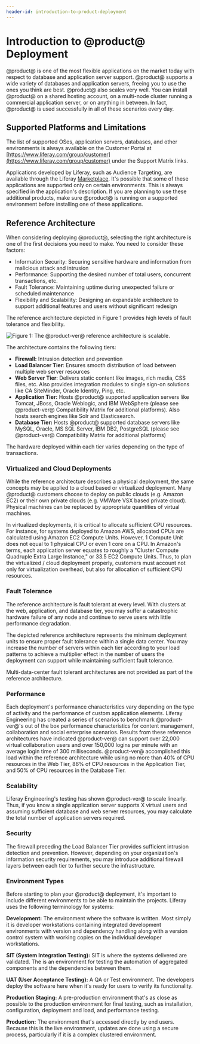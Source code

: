 ```yaml
---
header-id: introduction-to-product-deployment
---
```


# Introduction to @product@ Deployment

@product@ is one of the most flexible applications on the market today with
respect to database and application server support. @product@ supports a wide
variety of databases and application servers, freeing you to use the ones you
think are best. @product@ also scales very well. You can install @product@ on a
shared hosting account, on a multi-node cluster running a commercial application
server, or on anything in between. In fact, @product@ is used successfully in all
of these scenarios every day.

## Supported Platforms and Limitations

The list of supported OSes, application servers, databases, and other
environments is always available on the Customer Portal at
[https://www.liferay.com/group/customer](https://www.liferay.com/group/customer)
under the Support Matrix links.

Applications developed by Liferay, such as Audience Targeting, are
available through the Liferay
[Marketplace](https://www.liferay.com/marketplace/). It's possible that some of
these applications are supported only on certain environments. This is always
specified in the application's description. If you are planning to use these
additional products, make sure @product@ is running on a supported environment
before installing one of these applications. 

## Reference Architecture

When considering deploying @product@, selecting the right architecture is one of
the first decisions you need to make. You need to consider these factors: 

- Information Security: Securing sensitive hardware and information from
  malicious attack and intrusion 
- Performance: Supporting the desired number of total users, concurrent 
  transactions, etc.
- Fault Tolerance: Maintaining uptime during unexpected failure or scheduled maintenance
- Flexibility and Scalability: Designing an expandable architecture to support
  additional features and users without significant redesign

The reference architecture depicted in Figure 1 provides high levels of fault
tolerance and flexibility.

![Figure 1: The @product-ver@ reference architecture is scalable.](../../images-dxp/de-reference-architecture.png)

The architecture contains the following tiers:

- **Firewall:** Intrusion detection and prevention
- **Load Balancer Tier**: Ensures smooth distribution of load between multiple
  web server resources 
- **Web Server Tier**: Delivers static content like images, rich media, CSS 
  files, etc. Also provides integration modules to single sign-on solutions like 
  CA SiteMinder, Oracle Identity, Ping, etc.
- **Application Tier:** Hosts @product@ supported application servers like Tomcat,
  JBoss, Oracle Weblogic, and IBM WebSphere (please see @product-ver@ Compatibility Matrix for additional platforms). Also hosts search
  engines like Solr and Elasticsearch.
- **Database Tier:** Hosts @product@ supported database servers like MySQL,
  Oracle, MS SQL Server, IBM DB2, PostgreSQL (please see @product-ver@
  Compatibility Matrix for additional platforms)

The hardware deployed within each tier varies depending on the type of transactions. 

### Virtualized and Cloud Deployments

While the reference architecture describes a physical deployment, the same
concepts may be applied to a cloud based or virtualized deployment. Many @product@
customers choose to deploy on public clouds (e.g. Amazon EC2) or their own
private clouds (e.g. VMWare VSX based private cloud). Physical machines can
be replaced by appropriate quantities of virtual machines.

In virtualized deployments, it is critical to allocate sufficient CPU resources.
For instance, for systems deployed to Amazon AWS, allocated CPUs are calculated
using Amazon EC2 Compute Units. However, 1 Compute Unit does not equal to 1
physical CPU or even 1 core on a CPU. In Amazon's terms, each application server
equates to roughly a "Cluster Compute Quadruple Extra Large Instance," or 33.5
EC2 Compute Units. Thus, to plan the virtualized / cloud deployment properly,
customers must account not only for virtualization overhead, but also for
allocation of sufficient CPU resources.

### Fault Tolerance

The reference architecture is fault tolerant at every level. With clusters at
the web, application, and database tier, you may suffer a catastrophic hardware
failure of any node and continue to serve users with little performance
degradation.

The depicted reference architecture represents the minimum deployment units to
ensure proper fault tolerance within a single data center. You may increase the
number of servers within each tier according to your load patterns to achieve a
multiplier effect in the number of users the deployment can support while
maintaining sufficient fault tolerance.

Multi-data-center fault tolerant architectures are not provided as part of the
reference architecture.

### Performance

Each deployment's performance characteristics vary depending on the type of
activity and the performance of custom application elements. Liferay Engineering
has created a series of scenarios to benchmark @product-ver@'s out
of the box performance characteristics for content management, collaboration and
social enterprise scenarios. Results from these reference architectures have
indicated @product-ver@ can support over 22,000 virtual
collaboration users and over 150,000 logins per minute with an average login
time of 300 milliseconds. @product-ver@ accomplished this load
within the reference architecture while using no more than 40% of CPU
resources in the Web Tier, 86% of CPU resources in the Application Tier, and 50%
of CPU resources in the Database Tier.

### Scalability

Liferay Engineering's testing has shown @product-ver@ to scale
linearly. Thus, if you know a single application server supports X virtual users
and assuming sufficient database and web server resources, you may calculate the
total number of application servers required.

### Security

The firewall preceding the Load Balancer Tier provides sufficient intrusion
detection and prevention. However, depending on your organization's information
security requirements, you may introduce additional firewall layers between each
tier to further secure the infrastructure.

### Environment Types

Before starting to plan your @product@ deployment, it's important to include
different environments to be able to maintain the projects. Liferay uses the
following terminology for systems:

**Development:** The environment where the software is written. Most simply it
is developer workstations containing integrated development environments with
version and dependency handling along with a version control system with 
working copies on the individual developer workstations.

**SIT (System Integration Testing):** SIT is where the systems delivered are
validated. The is an environment for testing the automation of aggregated
components and the dependencies between them.

**UAT (User Acceptance Testing):** A QA or Test environment. The developers
deploy the software here when it's ready for users to verify its functionality. 

**Production Staging:** A pre-production environment that's as close as possible
to the production environment for final testing, such as installation,
configuration, deployment and load, and performance testing.

**Production:** The environment that's accessed directly by end users. Because
this is the live environment, updates are done using a secure process,
particularly if it is a complex clustered environment.
